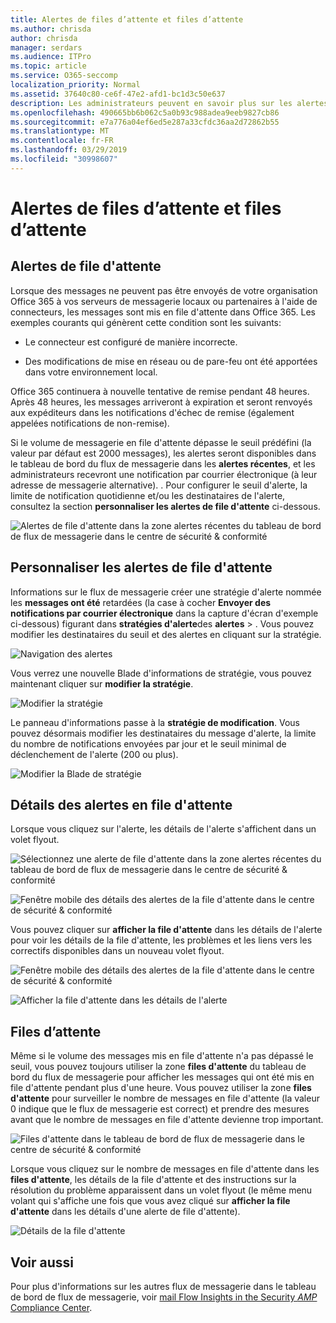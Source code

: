 ```yaml
---
title: Alertes de files d’attente et files d’attente
ms.author: chrisda
author: chrisda
manager: serdars
ms.audience: ITPro
ms.topic: article
ms.service: O365-seccomp
localization_priority: Normal
ms.assetid: 37640c80-ce6f-47e2-afd1-bc1d3c50e637
description: Les administrateurs peuvent en savoir plus sur les alertes de files d'attente et les files d'attente dans le tableau de bord de flux de messagerie dans le centre de sécurité & conformité.
ms.openlocfilehash: 490665bb6b062c5a0b93c988adea9eeb9827cb86
ms.sourcegitcommit: e7a776a04ef6ed5e287a33cfdc36aa2d72862b55
ms.translationtype: MT
ms.contentlocale: fr-FR
ms.lasthandoff: 03/29/2019
ms.locfileid: "30998607"
---
```

# <a name="queue-alerts-and-queues"></a>Alertes de files d’attente et files d’attente

## <a name="queue-alerts"></a>Alertes de file d'attente

Lorsque des messages ne peuvent pas être envoyés de votre organisation Office 365 à vos serveurs de messagerie locaux ou partenaires à l'aide de connecteurs, les messages sont mis en file d'attente dans Office 365. Les exemples courants qui génèrent cette condition sont les suivants:

- Le connecteur est configuré de manière incorrecte.

- Des modifications de mise en réseau ou de pare-feu ont été apportées dans votre environnement local.

Office 365 continuera à nouvelle tentative de remise pendant 48 heures. Après 48 heures, les messages arriveront à expiration et seront renvoyés aux expéditeurs dans les notifications d'échec de remise (également appelées notifications de non-remise).

Si le volume de messagerie en file d'attente dépasse le seuil prédéfini (la valeur par défaut est 2000 messages), les alertes seront disponibles dans le tableau de bord du flux de messagerie dans les **alertes récentes**, et les administrateurs recevront une notification par courrier électronique (à leur adresse de messagerie alternative). . Pour configurer le seuil d'alerte, la limite de notification quotidienne et/ou les destinataires de l'alerte, consultez la section **personnaliser les alertes de file d'attente** ci-dessous.

![Alertes de file d'attente dans la zone alertes récentes du tableau de bord de flux de messagerie dans le centre de sécurité & conformité](media/5fc4a51c-6118-4270-960b-c6b176ef94ae.png)

## <a name="customize-queue-alerts"></a>Personnaliser les alertes de file d'attente

Informations sur le flux de messagerie créer une stratégie d'alerte nommée les **messages ont été** retardées (la case à cocher **Envoyer des notifications par courrier électronique** dans la capture d'écran d'exemple ci-dessous) figurant dans **stratégies d'alerte**des **alertes** \> . Vous pouvez modifier les destinataires du seuil et des alertes en cliquant sur la stratégie.

![Navigation des alertes](media/efb95976-9e0b-484e-a2fd-093c5bc7a40f.png)

Vous verrez une nouvelle Blade d'informations de stratégie, vous pouvez maintenant cliquer sur **modifier la stratégie**.

![Modifier la stratégie ](media/ed2aceae-3ee2-4849-a17e-87915987a7dd.png)

Le panneau d'informations passe à la **stratégie de modification**. Vous pouvez désormais modifier les destinataires du message d'alerte, la limite du nombre de notifications envoyées par jour et le seuil minimal de déclenchement de l'alerte (200 ou plus).

![Modifier la Blade de stratégie](media/c657cc74-7867-474c-b2c9-dc478449f990.png)

## <a name="queue-alert-details"></a>Détails des alertes en file d'attente

Lorsque vous cliquez sur l'alerte, les détails de l'alerte s'affichent dans un volet flyout.

![Sélectionnez une alerte de file d'attente dans la zone alertes récentes du tableau de bord de flux de messagerie dans le centre de sécurité & conformité](media/1f6b0e96-5b2c-41ef-9684-9d813b3fabe6.png)

![Fenêtre mobile des détails des alertes de la file d'attente dans le centre de sécurité & conformité](media/105c8fff-912f-4763-8806-2740ebdecd4b.png)

Vous pouvez cliquer sur **afficher la file d'attente** dans les détails de l'alerte pour voir les détails de la file d'attente, les problèmes et les liens vers les correctifs disponibles dans un nouveau volet flyout.

![Fenêtre mobile des détails des alertes de la file d'attente dans le centre de sécurité & conformité](media/8ff60955-55ef-4f32-a966-85e02cb608d1.png)

![Afficher la file d'attente dans les détails de l'alerte](media/4eb088fe-5dd9-4bf4-b959-c1bb2545c515.png)

## <a name="queues"></a>Files d’attente

Même si le volume des messages mis en file d'attente n'a pas dépassé le seuil, vous pouvez toujours utiliser la zone **files d'attente** du tableau de bord du flux de messagerie pour afficher les messages qui ont été mis en file d'attente pendant plus d'une heure. Vous pouvez utiliser la zone **files d'attente** pour surveiller le nombre de messages en file d'attente (la valeur 0 indique que le flux de messagerie est correct) et prendre des mesures avant que le nombre de messages en file d'attente devienne trop important.

![Files d'attente dans le tableau de bord de flux de messagerie dans le centre de sécurité & conformité](media/0ef6e2ef-dd22-4363-9d4a-b20a00babc9f.png)

Lorsque vous cliquez sur le nombre de messages en file d'attente dans les **files d'attente**, les détails de la file d'attente et des instructions sur la résolution du problème apparaissent dans un volet flyout (le même menu volant qui s'affiche une fois que vous avez cliqué sur **afficher la file d'attente** dans les détails d'une alerte de file d'attente).

![Détails de la file d'attente](media/4eb088fe-5dd9-4bf4-b959-c1bb2545c515.png)

## <a name="see-also"></a>Voir aussi

Pour plus d'informations sur les autres flux de messagerie dans le tableau de bord de flux de messagerie, voir [mail Flow Insights in the Security _AMP_ Compliance Center](mail-flow-insights.md).
